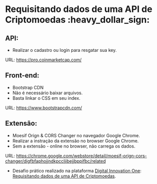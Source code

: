 <h1> Requisitando dados de uma API de Criptomoedas :heavy_dollar_sign: </h1>


<h2> API: </h2>
 <ul>
  <li>Realizar o cadastro ou login para resgatar sua key.</li>
 </ul>

URL: https://pro.coinmarketcap.com/

<h2> Front-end:</h2>
 <ul>
  <li> Bootstrap CDN </li>
  <li> Não é necessário baixar arquivos.</li>
  <li> Basta linkar o CSS em seu index.</li>
 </ul>

URL: https://www.bootstrapcdn.com/

<h2> Extensão:</h2>
 <ul>
  <li>Moesif Orign & CORS Changer no navegador Google Chrome.</li>
  <li>Realizar a instração da extensão no browser Google Chrome.</li>
  <li>Sem a extensão - online no browser, não carrega os dados.</li>
 </ul>

URL: https://chrome.google.com/webstore/detail/moesif-orign-cors-changer/digfbfaphojjndkpccljibejjbppifbc/related


- Desafio prático realizado na plataforma [Digital Innovation One](https://web.digitalinnovation.one/home "Digital Innovation One"): [Requisitando dados de uma API de Criptomoedas](https://web.digitalinnovation.one/lab/requisitando-dados-de-uma-api-de-criptomoedas/learning/0b830ec3-30f5-4b6b-9e78-e4bb6ec50871).
